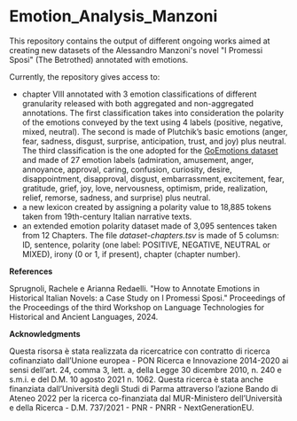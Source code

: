 # Emotion_Analysis_Manzoni

This repository contains the output of different ongoing works aimed at creating new datasets of the Alessandro Manzoni's novel "I Promessi Sposi" (The Betrothed) annotated with emotions.

Currently, the repository gives access to:
- chapter VIII annotated with 3 emotion classifications of different granularity released with both aggregated and non-aggregated annotations. The first classification takes into consideration the polarity of the emotions conveyed by the text using 4 labels (positive, negative, mixed, neutral). The second is made of Plutchik’s basic emotions (anger, fear, sadness, disgust, surprise, anticipation, trust, and joy) plus neutral. The third classification is the one adopted for the [GoEmotions dataset](https://github.com/google-research/google-research/tree/master/goemotions) and made of 27 emotion labels (admiration, amusement, anger, annoyance, approval, caring, confusion, curiosity, desire, disappointment, disapproval, disgust, embarrassment, excitement, fear, gratitude, grief, joy, love, nervousness, optimism, pride, realization, relief, remorse, sadness, and surprise) plus neutral.
- a new lexicon created by assigning a polarity value to 18,885 tokens taken from 19th-century Italian narrative texts.
- an extended emotion polarity dataset made of 3,095 sentences taken from 12 Chapters. The file *dataset-chapters.tsv* is made of 5 columsn: ID, sentence, polarity (one label: POSITIVE, NEGATIVE, NEUTRAL or MIXED), irony (0 or 1, if present), chapter (chapter number).

**References**

Sprugnoli, Rachele e Arianna Redaelli. "How to Annotate Emotions in Historical Italian Novels: a Case Study on I Promessi Sposi." Proceedings of the Proceedings of the third Workshop on Language Technologies for Historical and Ancient Languages, 2024.

**Acknowledgments**

Questa risorsa è stata realizzata da ricercatrice con contratto di ricerca cofinanziato dall’Unione europea - PON Ricerca e Innovazione 2014-2020 ai sensi dell’art. 24, comma 3, lett. a, della Legge 30 dicembre 2010, n. 240 e s.m.i. e del D.M. 10 agosto 2021 n. 1062. Questa ricerca è stata anche finanziata dall’Università degli Studi di Parma attraverso l’azione Bando di Ateneo 2022 per la ricerca co-finanziata dal MUR-Ministero dell’Università e della Ricerca - D.M. 737/2021 - PNR - PNRR - NextGenerationEU.
